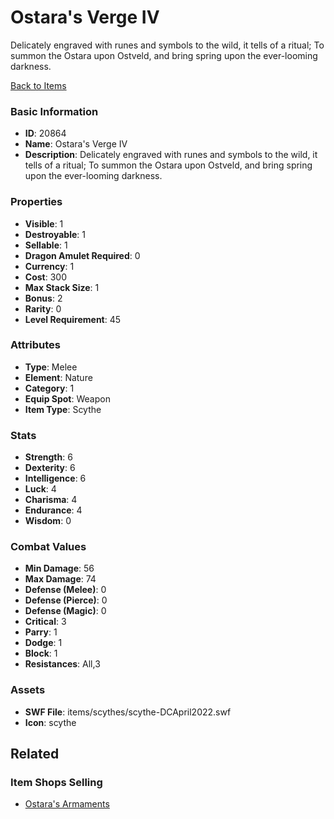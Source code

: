 # Ostara's Verge IV

Delicately engraved with runes and symbols to the wild, it tells of a ritual; To summon the Ostara upon Ostveld, and bring spring upon the ever-looming darkness.

[Back to Items](../items.md)

### Basic Information

- **ID**: 20864
- **Name**: Ostara&#039;s Verge IV
- **Description**: Delicately engraved with runes and symbols to the wild, it tells of a ritual; To summon the Ostara upon Ostveld, and bring spring upon the ever-looming darkness.

### Properties

- **Visible**: 1
- **Destroyable**: 1
- **Sellable**: 1
- **Dragon Amulet Required**: 0
- **Currency**: 1
- **Cost**: 300
- **Max Stack Size**: 1
- **Bonus**: 2
- **Rarity**: 0
- **Level Requirement**: 45

### Attributes

- **Type**: Melee
- **Element**: Nature
- **Category**: 1
- **Equip Spot**: Weapon
- **Item Type**: Scythe

### Stats

- **Strength**: 6
- **Dexterity**: 6
- **Intelligence**: 6
- **Luck**: 4
- **Charisma**: 4
- **Endurance**: 4
- **Wisdom**: 0

### Combat Values

- **Min Damage**: 56
- **Max Damage**: 74
- **Defense (Melee)**: 0
- **Defense (Pierce)**: 0
- **Defense (Magic)**: 0
- **Critical**: 3
- **Parry**: 1
- **Dodge**: 1
- **Block**: 1
- **Resistances**: All,3

### Assets

- **SWF File**: items/scythes/scythe-DCApril2022.swf
- **Icon**: scythe

## Related

### Item Shops Selling

- [Ostara's Armaments](../item-shops/743-ostara-s-armaments.md)

